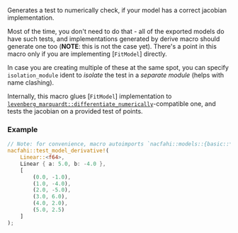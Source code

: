 Generates a test to numerically check, if your model has a correct jacobian implementation.

Most of the time, you don't need to do that - all of the exported models do have such tests, and implementations generated by derive macro should generate one too (**NOTE**: this is not the case yet). There's a point in this macro only if you are implementing [`FitModel`] directly.

In case you are creating multiple of these at the same spot, you can specify `isolation_module` ident to *isolate* the test in a *separate module* (helps with name clashing).

Internally, this macro glues [`FitModel`] implementation to [`levenberg_marquardt::differentiate_numerically`](https://docs.rs/levenberg-marquardt/latest/levenberg_marquardt/fn.differentiate_numerically.html)-compatible one, and tests the jacobian on a provided test of points.

### Example
```rust
// Note: for convenience, macro autoimports `nacfahi::models::{basic::*, utility::*}`
nacfahi::test_model_derivative!(
    Linear::<f64>,
    Linear { a: 5.0, b: -4.0 },
    [
        (0.0, -1.0),
        (1.0, -4.0),
        (2.0, -5.0),
        (3.0, 6.0),
        (4.0, 2.0),
        (5.0, 2.5)
    ]
);
```
